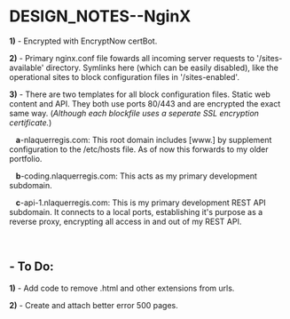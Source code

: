 # DESIGN_NOTES--NginX

<b>1)</b> - Encrypted with EncryptNow certBot.

<b>2)</b> - Primary nginx.conf file fowards all incoming server requests to '/sites-available' directory.  Symlinks here (which can be easily disabled), like the operational sites to block configuration files in '/sites-enabled'.

<b>3)</b> - There are two templates for all block configuration files.  Static web content and API.  They both use ports 80/443 and are encrypted the exact same way. (<i>Although each blockfile uses a seperate SSL encryption certificate.</i>)

&nbsp;&nbsp;&nbsp;<b>a</b>-nlaquerregis.com: This root domain includes [www.] by supplement configuration to the /etc/hosts file.  As of now this forwards to my older portfolio.

&nbsp;&nbsp;&nbsp;<b>b</b>-coding.nlaquerregis.com: This acts as my primary development subdomain.

&nbsp;&nbsp;&nbsp;<b>c</b>-api-1.nlaquerregis.com: This is my primary development REST API subdomain.  It connects to a local ports, establishing it's purpose as a reverse proxy, encrypting all access in and out of my REST API.

</br>

## - To Do:

<b>1)</b> - Add code to remove .html and other extensions from urls.

<b>2)</b> - Create and attach better error 500 pages.

